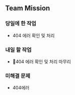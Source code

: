 ## Team Mission

### 당일에 한 작업
- 404 에러 확인 및 처리

### 내일 할 작업
- 404 에러 확인 및 처리 마무리

### 미해결 문제
- 404에러


